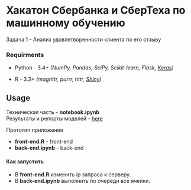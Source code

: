 # Хакатон Сбербанка и СберТеха по машинному обучению

Задача 1 - Анализ удовлетворенности клиента по его отзыву

### Requirments

* Python - 3.4+ *(NumPy, Pandas, SciPy, Scikit-learn, Flask,
[Keras](https://github.com/fchollet/keras))*

* R - 3.3+ *(magrittr, purrr, httr,
[Shiny](http://shiny.rstudio.com/))*

## Usage

Техническая часть - **notebook.ipynb**  
Результаты и репорты моделей - [here](https://github.com/lxdv/sberbank-hack/tree/master/results)

Прототип приложения

* **front-end.R** - front-end
* **back-end.ipynb** - back-end

#### Как запустить

* В **front-end.R** изменить ip запроса к серверу.  
* В **back-end.ipynb** выполнить по очереди все ячейки.

